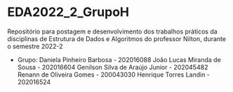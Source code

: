 # EDA2022_2_GrupoH
Repositório para postagem e desenvolvimento dos trabalhos práticos da disciplinas de Estrutura de Dados e Algoritmos do professor Nilton, durante o semestre 2022-2

- Grupo:
Daniela Pinheiro Barbosa - 202016088
João Lucas Miranda de Sousa  - 202016604
Genilson Silva de Araújo Junior - 202045482
Renann de Oliveira Gomes - 200043030
Henrique Torres Landin - 202016524
